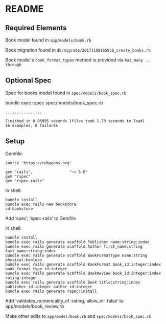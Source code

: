 # README

## Required Elements

Book model found in `app/models/book.rb`

Book migration found in `db/migrate/20171108165836_create_books.rb`

Book model's `book_format_types` method is provided via `has_many ... through`

## Optional Spec

Spec for books model found in `spec/models/book_spec.rb`

bundle exec rspec spec/models/book_spec.rb
```
................

Finished in 0.06895 seconds (files took 1.73 seconds to load)
16 examples, 0 failures
```

## Setup

Gemfile:
```
source 'https://rubygems.org'

gem "rails",                "~> 5.0"
gem "rspec"
gem "rspec-rails"
```

In shell:
```
bundle install
bundle exec rails new bookstore
cd bookstore
````

Add ‘spec’, ‘spec-rails’ to Gemfile

In shell:
```
bundle install
bundle exec rails generate scaffold Publisher name:string:index
bundle exec rails generate scaffold Author first_name:string last_name:string:index
bundle exec rails generate scaffold BookFormatType name:string physical:boolean
bundle exec rails generate scaffold BookFormat book_id:integer:index book_format_type_id:integer
bundle exec rails generate scaffold BookReview book_id:integer:index rating:integer
bundle exec rails generate scaffold Book title:string:index publisher_id:integer author_id:integer
bundle exec rails generate rspec:install
```

Add ‘validates_numericality_of :rating, allow_nil: false’ to app/models/book_review.rb

Make other edits to `app/model/book.rb` and `spec/models/book_spec.rb`

